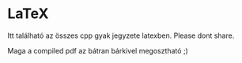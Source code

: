 # LaTeX
Itt található az összes cpp gyak jegyzete latexben. Please dont share.

Maga a compiled pdf az bátran bárkivel megosztható ;)
